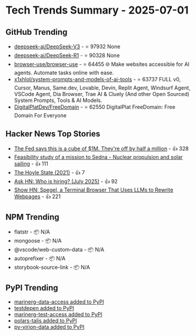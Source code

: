 # Tech Trends Summary - 2025-07-01

## GitHub Trending
- [deepseek-ai/DeepSeek-V3](https://github.com/deepseek-ai/DeepSeek-V3) - ⭐ 97932
  None
- [deepseek-ai/DeepSeek-R1](https://github.com/deepseek-ai/DeepSeek-R1) - ⭐ 90328
  None
- [browser-use/browser-use](https://github.com/browser-use/browser-use) - ⭐ 64455
  🌐 Make websites accessible for AI agents. Automate tasks online with ease.
- [x1xhlol/system-prompts-and-models-of-ai-tools](https://github.com/x1xhlol/system-prompts-and-models-of-ai-tools) - ⭐ 63737
  FULL v0, Cursor, Manus, Same.dev, Lovable, Devin, Replit Agent, Windsurf Agent, VSCode Agent, Dia Browser, Trae AI & Cluely (And other Open Sourced) System Prompts, Tools & AI Models.
- [DigitalPlatDev/FreeDomain](https://github.com/DigitalPlatDev/FreeDomain) - ⭐ 62550
  DigitalPlat FreeDomain: Free Domain For Everyone

## Hacker News Top Stories
- [The Fed says this is a cube of $1M. They're off by half a million](https://calvin.sh/blog/fed-lie/) - 👍 328
- [Feasibility study of a mission to Sedna - Nuclear propulsion and solar sailing](https://arxiv.org/abs/2506.17732) - 👍 111
- [The Hoyle State (2021)](https://johncarlosbaez.wordpress.com/2021/02/04/the-hoyle-state/) - 👍 7
- [Ask HN: Who is hiring? (July 2025)](https://news.ycombinator.com/item?id=44434576) - 👍 92
- [Show HN: Spegel, a Terminal Browser That Uses LLMs to Rewrite Webpages](https://simedw.com/2025/06/23/introducing-spegel/) - 👍 221

## NPM Trending
- flatstr - 📦 N/A
- mongoose - 📦 N/A
- @vscode/web-custom-data - 📦 N/A
- autoprefixer - 📦 N/A
- storybook-source-link - 📦 N/A

## PyPI Trending
- [marinerg-data-access added to PyPI](https://pypi.org/project/marinerg-data-access/)
- [testdepen added to PyPI](https://pypi.org/project/testdepen/)
- [marinerg-test-access added to PyPI](https://pypi.org/project/marinerg-test-access/)
- [polars-talis added to PyPI](https://pypi.org/project/polars-talis/)
- [py-virion-data added to PyPI](https://pypi.org/project/py-virion-data/)
